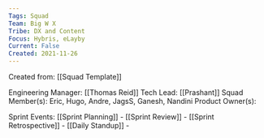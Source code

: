 ```yaml
---
Tags: Squad
Team: Big W X
Tribe: DX and Content
Focus: Hybris, eLayby
Current: False
Created: 2021-11-26
---
```

Created from: [[Squad Template]]

Engineering Manager: [[Thomas Reid]]
Tech Lead: [[Prashant]]
Squad Member(s): Eric, 	Hugo, Andre, JagsS, Ganesh, Nandini
Product Owner(s): 

Sprint Events:
[[Sprint Planning]] - 
[[Sprint Review]] - 
[[Sprint Retrospective]] - 
[[Daily Standup]] - 